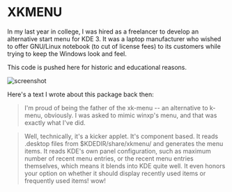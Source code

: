 XKMENU
=========

In my last year in college, I was hired as a freelancer to develop an alternative start menu for KDE 3. It was a laptop manufacturer who wished to offer GNU/Linux notebook (to cut of license fees) to its customers while trying to keep the Windows look and feel.

This code is pushed here for historic and educational reasons.

![screenshot](http://ea.tl/images/xkmenu.png "Screenshot")

Here's a text I wrote about this package back then:

> I'm proud of being the father of the xk-menu -- an alternative to k-menu, obviously. I was asked to mimic winxp's menu, and that was exactly what I've did.

> Well, technically, it's a kicker applet. It's component based. It reads .desktop files from $KDEDIR/share/xkmenu/ and generates the menu items. It reads KDE's own panel configuration, such as maximum number of recent menu entries, or the recent menu entries themselves, which means it blends into KDE quite well. It even honors your option on whether it should display recently used items or frequently used items! wow!